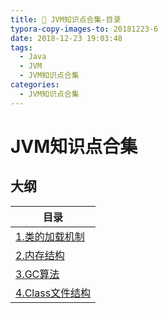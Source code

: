 ```yaml
---
title: 🍓 JVM知识点合集-目录
typora-copy-images-to: 20181223-6
date: 2018-12-23 19:03:48
tags:
  - Java
  - JVM
  - JVM知识点合集
categories:
  - JVM知识点合集
---
```

# JVM知识点合集

## 大纲

| 目录                                                         |
| ------------------------------------------------------------ |
| [1.类的加载机制](https://nnkwrik.github.io/2018/12/23/20181223-2/) |
| [2.内存结构](https://nnkwrik.github.io/2018/12/23/20181223-3/) |
| [3.GC算法](https://nnkwrik.github.io/2018/12/23/20181223-4/) |
| [4.Class文件结构](https://nnkwrik.github.io/2018/12/23/20181223-5/) |

